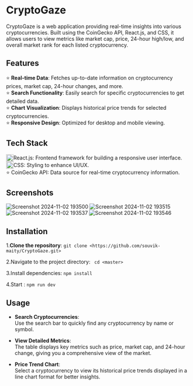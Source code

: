 # CryptoGaze
CryptoGaze is a web application providing real-time insights into various cryptocurrencies. Built using the CoinGecko API, React.js, and CSS, it allows users to view metrics like market cap, price, 24-hour high/low, and overall market rank for each listed cryptocurrency.


## Features

⭐ **Real-time Data**: Fetches up-to-date information on cryptocurrency prices, market cap, 24-hour changes, and more.  
⭐ **Search Functionality**: Easily search for specific cryptocurrencies to get detailed data.  
⭐ **Chart Visualization**: Displays historical price trends for selected cryptocurrencies.  
⭐ **Responsive Design**: Optimized for desktop and mobile viewing.


## Tech Stack

<div style="display: flex; align-items: center;">
    <img src="https://upload.wikimedia.org/wikipedia/commons/a/a7/React-icon.svg" alt="React.js" width="20"/>
    <span>React.js: Frontend framework for building a responsive user interface.</span>
</div>

<div style="display: flex; align-items: center;">
    <img src="https://upload.wikimedia.org/wikipedia/commons/d/d5/CSS3_logo_and_wordmark.svg" alt="CSS" width="20"/>
    <span>CSS: Styling to enhance UI/UX.</span>
</div>
⭐ CoinGecko API: Data source for real-time cryptocurrency information.

## Screenshots

![Screenshot 2024-11-02 193500](https://github.com/user-attachments/assets/a0c71964-cea4-446d-86d6-b3cc4918d3b6)
![Screenshot 2024-11-02 193515](https://github.com/user-attachments/assets/4521d24a-f556-4bb2-b586-d17e500bd9c7)
![Screenshot 2024-11-02 193537](https://github.com/user-attachments/assets/44f6fc3d-54cf-45a6-8fc5-842e78a0ba14)
![Screenshot 2024-11-02 193546](https://github.com/user-attachments/assets/893e152a-8ce1-4454-bf48-6388fa5b4750)

## Installation

1.**Clone the repository**:
```git clone <https://github.com/souvik-maity/CryptoGaze.git>```

2.Navigate to the project directory:
``` cd <master>```

3.Install dependencies: 
```npm install ```

4.Start : 
```npm run dev```

## Usage

- **Search Cryptocurrencies**:  
  Use the search bar to quickly find any cryptocurrency by name or symbol.

- **View Detailed Metrics**:  
  The table displays key metrics such as price, market cap, and 24-hour change, giving you a comprehensive view of the market.

- **Price Trend Chart**:  
  Select a cryptocurrency to view its historical price trends displayed in a line chart format for better insights.






























































